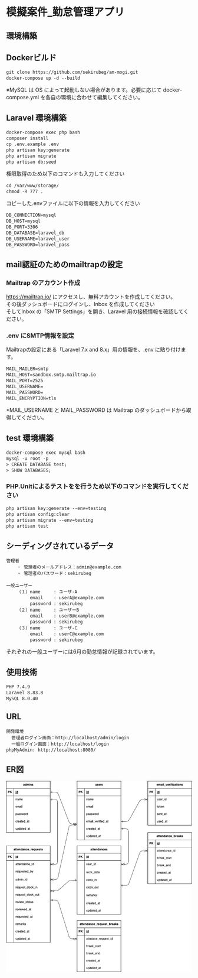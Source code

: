 # 模擬案件_勤怠管理アプリ

## 環境構築

## Dockerビルド

```
git clone https://github.com/sekirubeg/am-mogi.git
docker-compose up -d --build
```

※MySQL は OS によって起動しない場合があります。必要に応じて docker-compose.yml を各自の環境に合わせて編集してください。

## Laravel 環境構築

```
docker-compose exec php bash
composer install
cp .env.example .env
php artisan key:generate
php artisan migrate
php artisan db:seed
```
権限取得のため以下のコマンドも入力してください
```
cd /var/www/storage/
chmod -R 777 .
```
コピーした.envファイルに以下の情報を入力してください
```
DB_CONNECTION=mysql
DB_HOST=mysql
DB_PORT=3306
DB_DATABASE=laravel_db
DB_USERNAME=laravel_user
DB_PASSWORD=laravel_pass
```

## mail認証のためのmailtrapの設定

### Mailtrap のアカウント作成
https://mailtrap.io/ にアクセスし、無料アカウントを作成してください。<br>
その後ダッシュボードにログインし、Inbox を作成してください<br>
そしてInbox の「SMTP Settings」を開き、Laravel 用の接続情報を確認してください。

### .env にSMTP情報を設定
Mailtrapの設定にある「Laravel 7.x and 8.x」用の情報を、.env に貼り付けます。
```
MAIL_MAILER=smtp
MAIL_HOST=sandbox.smtp.mailtrap.io
MAIL_PORT=2525
MAIL_USERNAME=
MAIL_PASSWORD=
MAIL_ENCRYPTION=tls
```
*MAIL_USERNAME と MAIL_PASSWORD は Mailtrap のダッシュボードから取得してください。


## test 環境構築
```
docker-compose exec mysql bash
mysql -u root -p
> CREATE DATABASE test;
> SHOW DATABASES;
```
### PHP.Unitによるテストをを行うため以下のコマンドを実行してください
```
php artisan key:generate --env=testing
php artisan config:clear
php artisan migrate --env=testing
php artisan test
```

## シーディングされているデータ
```
管理者
    ・ 管理者のメールアドレス：admin@example.com
    ・ 管理者のパスワード：sekirubeg

一般ユーザー
    （１）name     : ユーザ-A
         email    : userA@example.com
         password : sekirubeg
    （２）name     : ユーザーB
         email    : userB@example.com
         password : sekirubeg
    （３）name     : ユーザ-C
         email    : userC@example.com
         password : sekirubeg
```
それぞれの一般ユーザーには6月の勤怠情報が記録されています。


## 使用技術
```
PHP 7.4.9
Laravel 8.83.8
MySQL 8.0.40
```
## URL
```
開発環境
  管理者ログイン画面：http://localhost/admin/login
  一般ログイン画面：http://localhost/login
phpMyAdmin: http://localhost:8080/
```
## ER図
![ER図](ER.png)